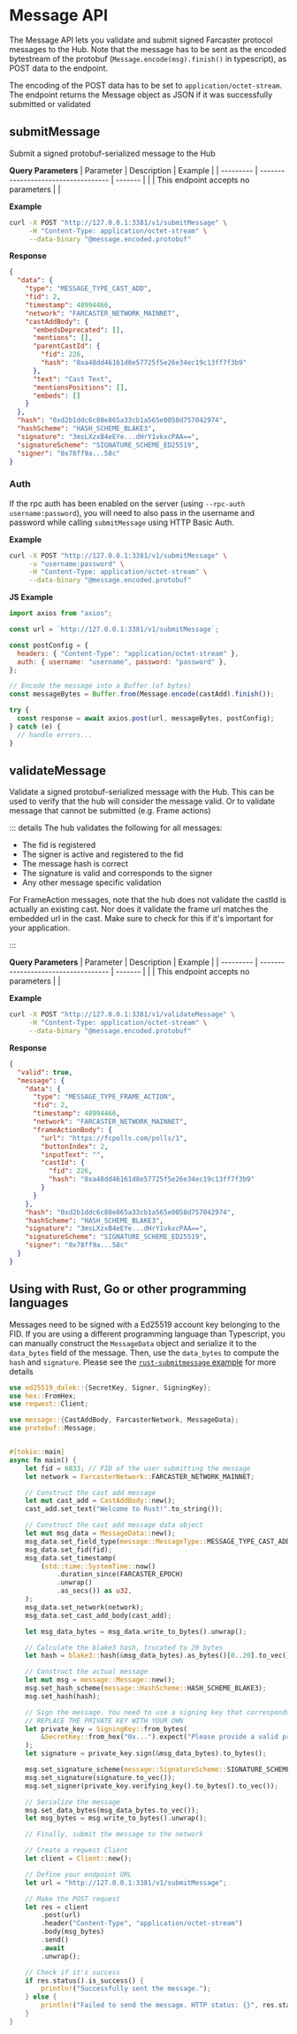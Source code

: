 # Message API

The Message API lets you validate and submit signed Farcaster protocol messages to the Hub. Note that the message has to
be sent as the encoded bytestream of the protobuf (`Message.encode(msg).finish()` in typescript), as POST data to the
endpoint.

The encoding of the POST data has to be set to `application/octet-stream`. The endpoint returns the Message object as
JSON if it was successfully submitted or validated

## submitMessage

Submit a signed protobuf-serialized message to the Hub

**Query Parameters**
| Parameter | Description                         | Example |
| --------- | ----------------------------------- | ------- |
|           | This endpoint accepts no parameters |         |

**Example**

```bash
curl -X POST "http://127.0.0.1:3381/v1/submitMessage" \
     -H "Content-Type: application/octet-stream" \
     --data-binary "@message.encoded.protobuf"

```

**Response**

```json
{
  "data": {
    "type": "MESSAGE_TYPE_CAST_ADD",
    "fid": 2,
    "timestamp": 48994466,
    "network": "FARCASTER_NETWORK_MAINNET",
    "castAddBody": {
      "embedsDeprecated": [],
      "mentions": [],
      "parentCastId": {
        "fid": 226,
        "hash": "0xa48dd46161d8e57725f5e26e34ec19c13ff7f3b9"
      },
      "text": "Cast Text",
      "mentionsPositions": [],
      "embeds": []
    }
  },
  "hash": "0xd2b1ddc6c88e865a33cb1a565e0058d757042974",
  "hashScheme": "HASH_SCHEME_BLAKE3",
  "signature": "3msLXzxB4eEYe...dHrY1vkxcPAA==",
  "signatureScheme": "SIGNATURE_SCHEME_ED25519",
  "signer": "0x78ff9a...58c"
}
```

### Auth

If the rpc auth has been enabled on the server (using `--rpc-auth username:password`), you will need to also pass in the
username and password while calling `submitMessage` using HTTP Basic Auth.

**Example**

```bash
curl -X POST "http://127.0.0.1:3381/v1/submitMessage" \
     -u "username:password" \
     -H "Content-Type: application/octet-stream" \
     --data-binary "@message.encoded.protobuf"
```

**JS Example**

```Javascript
import axios from "axios";

const url = `http://127.0.0.1:3381/v1/submitMessage`;

const postConfig = {
  headers: { "Content-Type": "application/octet-stream" },
  auth: { username: "username", password: "password" },
};

// Encode the message into a Buffer (of bytes)
const messageBytes = Buffer.from(Message.encode(castAdd).finish());

try {
  const response = await axios.post(url, messageBytes, postConfig);
} catch (e) {
  // handle errors...
}
```

## validateMessage

Validate a signed protobuf-serialized message with the Hub. This can be used to verify that the hub will consider the
message valid. Or to validate message that cannot be submitted (e.g. Frame actions)

::: details
The hub validates the following for all messages:

- The fid is registered
- The signer is active and registered to the fid
- The message hash is correct
- The signature is valid and corresponds to the signer
- Any other message specific validation

For FrameAction messages, note that the hub does not validate the castId is actually an existing cast. Nor
does it validate the frame url matches the embedded url in the cast. Make sure to check for this if it's
important for your application.

:::

**Query Parameters**
| Parameter | Description                         | Example |
| --------- | ----------------------------------- | ------- |
|           | This endpoint accepts no parameters |         |

**Example**

```bash
curl -X POST "http://127.0.0.1:3381/v1/validateMessage" \
     -H "Content-Type: application/octet-stream" \
     --data-binary "@message.encoded.protobuf"

```

**Response**

```json
{
  "valid": true,
  "message": {
    "data": {
      "type": "MESSAGE_TYPE_FRAME_ACTION",
      "fid": 2,
      "timestamp": 48994466,
      "network": "FARCASTER_NETWORK_MAINNET",
      "frameActionBody": {
        "url": "https://fcpolls.com/polls/1",
        "buttonIndex": 2,
        "inputText": "",
        "castId": {
          "fid": 226,
          "hash": "0xa48dd46161d8e57725f5e26e34ec19c13ff7f3b9"
        }
      }
    },
    "hash": "0xd2b1ddc6c88e865a33cb1a565e0058d757042974",
    "hashScheme": "HASH_SCHEME_BLAKE3",
    "signature": "3msLXzxB4eEYe...dHrY1vkxcPAA==",
    "signatureScheme": "SIGNATURE_SCHEME_ED25519",
    "signer": "0x78ff9a...58c"
  }
}
```

## Using with Rust, Go or other programming languages

Messages need to be signed with a Ed25519 account key belonging to the FID. If you are using a different programming
language
than Typescript, you can manually construct the `MessageData` object and serialize it to the `data_bytes` field of the
message. Then, use the `data_bytes` to compute the `hash` and `signature`. Please see
the [`rust-submitmessage` example](https://github.com/farcasterxyz/hub-monorepo/tree/main/packages/hub-web/examples) for
more details

```rust
use ed25519_dalek::{SecretKey, Signer, SigningKey};
use hex::FromHex;
use reqwest::Client;

use message::{CastAddBody, FarcasterNetwork, MessageData};
use protobuf::Message;


#[tokio::main]
async fn main() {
    let fid = 6833; // FID of the user submitting the message
    let network = FarcasterNetwork::FARCASTER_NETWORK_MAINNET;

    // Construct the cast add message
    let mut cast_add = CastAddBody::new();
    cast_add.set_text("Welcome to Rust!".to_string());

    // Construct the cast add message data object
    let mut msg_data = MessageData::new();
    msg_data.set_field_type(message::MessageType::MESSAGE_TYPE_CAST_ADD);
    msg_data.set_fid(fid);
    msg_data.set_timestamp(
        (std::time::SystemTime::now()
            .duration_since(FARCASTER_EPOCH)
            .unwrap()
            .as_secs()) as u32,
    );
    msg_data.set_network(network);
    msg_data.set_cast_add_body(cast_add);

    let msg_data_bytes = msg_data.write_to_bytes().unwrap();

    // Calculate the blake3 hash, trucated to 20 bytes
    let hash = blake3::hash(&msg_data_bytes).as_bytes()[0..20].to_vec();

    // Construct the actual message
    let mut msg = message::Message::new();
    msg.set_hash_scheme(message::HashScheme::HASH_SCHEME_BLAKE3);
    msg.set_hash(hash);

    // Sign the message. You need to use a signing key that corresponds to the FID you are adding.
    // REPLACE THE PRIVATE KEY WITH YOUR OWN
    let private_key = SigningKey::from_bytes(
        &SecretKey::from_hex("0x...").expect("Please provide a valid private key"),
    );
    let signature = private_key.sign(&msg_data_bytes).to_bytes();

    msg.set_signature_scheme(message::SignatureScheme::SIGNATURE_SCHEME_ED25519);
    msg.set_signature(signature.to_vec());
    msg.set_signer(private_key.verifying_key().to_bytes().to_vec());

    // Serialize the message
    msg.set_data_bytes(msg_data_bytes.to_vec());
    let msg_bytes = msg.write_to_bytes().unwrap();

    // Finally, submit the message to the network

    // Create a reqwest Client
    let client = Client::new();

    // Define your endpoint URL
    let url = "http://127.0.0.1:3381/v1/submitMessage";

    // Make the POST request
    let res = client
        .post(url)
        .header("Content-Type", "application/octet-stream")
        .body(msg_bytes)
        .send()
        .await
        .unwrap();

    // Check if it's success
    if res.status().is_success() {
        println!("Successfully sent the message.");
    } else {
        println!("Failed to send the message. HTTP status: {}", res.status());
    }
}

```
